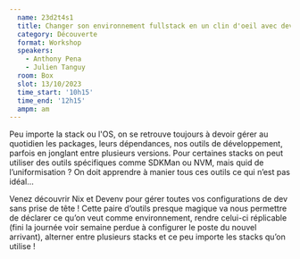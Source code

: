 ```yaml
---
  name: 23d2t4s1
  title: Changer son environnement fullstack en un clin d'oeil avec devenv
  category: Découverte
  format: Workshop
  speakers: 
    - Anthony Pena
    - Julien Tanguy
  room: Box
  slot: 13/10/2023
  time_start: '10h15'
  time_end: '12h15'
  ampm: am
---
```

Peu importe la stack ou l'OS, on se retrouve toujours à devoir gérer au quotidien les packages, leurs dépendances, nos outils de développement, parfois en jonglant entre plusieurs versions. Pour certaines stacks on peut utiliser des outils spécifiques comme SDKMan ou NVM, mais quid de l’uniformisation ? On doit apprendre à manier tous ces outils ce qui n’est pas idéal…

Venez découvrir Nix et Devenv pour gérer toutes vos configurations de dev sans prise de tête ! Cette paire d’outils presque magique va nous permettre de déclarer ce qu’on veut comme environnement, rendre celui-ci réplicable (fini la journée voir semaine perdue à configurer le poste du nouvel arrivant), alterner entre plusieurs stacks et ce peu importe les stacks qu’on utilise !
